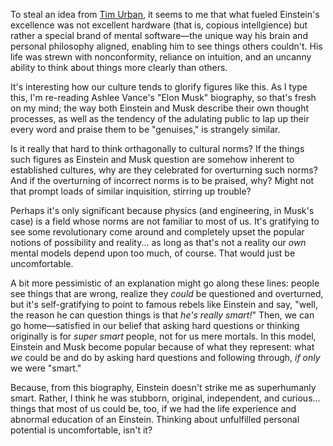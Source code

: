To steal an idea from [Tim Urban](http://waitbutwhy.com/2015/11/the-cook-and-the-chef-musks-secret-sauce.html), it seems to me that what fueled Einstein's excellence was not excellent hardware (that is, copious intellgience) but rather a special brand of mental software—the unique way his brain and personal philosophy aligned, enabling him to see things others couldn't. His life was strewn with nonconformity, reliance on intuition, and an uncanny ability to think about things more clearly than others.

It's interesting how our culture tends to glorify figures like this. As I type this, I'm re-reading Ashlee Vance's "Elon Musk" biography, so that's fresh on my mind; the way both Einstein and Musk describe their own thought processes, as well as the tendency of the adulating public to lap up their every word and praise them to be "genuises," is strangely similar.

Is it really that hard to think orthagonally to cultural norms? If the things such figures as Einstein and Musk question are somehow inherent to established cultures, why are they celebrated for overturning such norms? And if the overturning of incorrect norms is to be praised, why? Might not that prompt loads of similar inquisition, stirring up trouble?

Perhaps it's only significant because physics (and engineering, in Musk's case) is a field whose norms are not familiar to most of us. It's gratifying to see some revolutionary come around and completely upset the popular notions of possibility and reality... as long as that's not a reality our _own_ mental models depend upon too much, of course. That would just be uncomfortable.

A bit more pessimistic of an explanation might go along these lines: people see things that are wrong, realize they _could_ be questioned and overturned, but it's self-gratifying to point to famous rebels like Einstein and say, "well, the reason he can question things is that _he's really smart!_" Then, we can go home—satisfied in our belief that asking hard questions or thinking originally is for _super smart_ people, not for us mere mortals. In this model, Einstein and Musk become popular because of what they represent: what _we_ could be and do by asking hard questions and following through, _if only_ we were "smart."

Because, from this biography, Einstein doesn't strike me as superhumanly smart. Rather, I think he was stubborn, original, independent, and curious... things that most of us could be, too, if we had the life experience and abnormal education of an Einstein. Thinking about unfulfilled personal potential is uncomfortable, isn't it?
